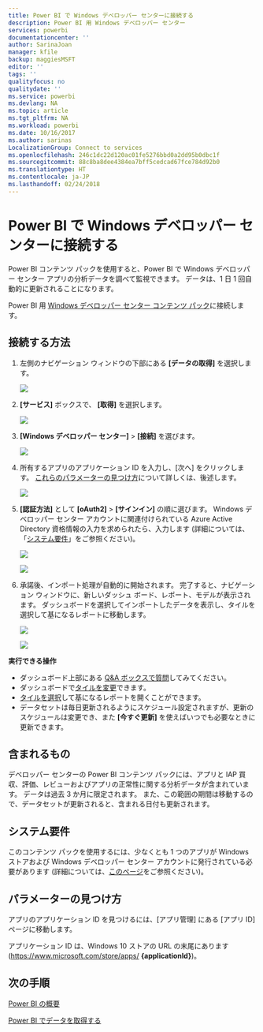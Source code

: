 ```yaml
---
title: Power BI で Windows デベロッパー センターに接続する
description: Power BI 用 Windows デベロッパー センター
services: powerbi
documentationcenter: ''
author: SarinaJoan
manager: kfile
backup: maggiesMSFT
editor: ''
tags: ''
qualityfocus: no
qualitydate: ''
ms.service: powerbi
ms.devlang: NA
ms.topic: article
ms.tgt_pltfrm: NA
ms.workload: powerbi
ms.date: 10/16/2017
ms.author: sarinas
LocalizationGroup: Connect to services
ms.openlocfilehash: 246c1dc22d120ac01fe5276bbd0a2dd95b0dbc1f
ms.sourcegitcommit: 88c8ba8dee4384ea7bff5cedcad67fce784d92b0
ms.translationtype: HT
ms.contentlocale: ja-JP
ms.lasthandoff: 02/24/2018
---
```

# <a name="connect-to-windows-dev-center-with-power-bi"></a>Power BI で Windows デベロッパー センターに接続する
Power BI コンテンツ パックを使用すると、Power BI で Windows デベロッパー センター アプリの分析データを調べて監視できます。 データは、1 日 1 回自動的に更新されることになります。

Power BI 用 [Windows デベロッパー センター コンテンツ パック](https://app.powerbi.com/getdata/services/devcenter)に接続します。

## <a name="how-to-connect"></a>接続する方法
1. 左側のナビゲーション ウィンドウの下部にある **[データの取得]** を選択します。
   
   ![](media/service-connect-to-windows-dev-center/getdata.png)
2. **[サービス]** ボックスで、 **[取得]** を選択します。
   
   ![](media/service-connect-to-windows-dev-center/services.png)
3. **[Windows デベロッパー センター]** \> **[接続]** を選びます。
   
   ![](media/service-connect-to-windows-dev-center/windowsdev.png)
4. 所有するアプリのアプリケーション ID を入力し、[次へ] をクリックします。 [これらのパラメーターの見つけ方](#FindingParams)について詳しくは、後述します。
   
   ![](media/service-connect-to-windows-dev-center/params.png)
5. **[認証方法]** として **[oAuth2]** \> **[サインイン]** の順に選びます。 Windows デベロッパー センター アカウントに関連付けられている Azure Active Directory 資格情報の入力を求められたら、入力します (詳細については、「[システム要件](#Requirements)」をご参照ください)。
   
    ![](media/service-connect-to-windows-dev-center/creds.png)
   
    ![](media/service-connect-to-windows-dev-center/creds2.png)
6. 承諾後、インポート処理が自動的に開始されます。 完了すると、ナビゲーション ウィンドウに、新しいダッシュ ボード、レポート、モデルが表示されます。 ダッシュボードを選択してインポートしたデータを表示し、タイルを選択して基になるレポートに移動します。
   
    ![](media/service-connect-to-windows-dev-center/dashboard.png)
   
    ![](media/service-connect-to-windows-dev-center/report.png)

**実行できる操作**

* ダッシュボード上部にある [Q&A ボックスで質問](power-bi-q-and-a.md)してみてください。
* ダッシュボードで[タイルを変更](service-dashboard-edit-tile.md)できます。
* [タイルを選択](service-dashboard-tiles.md)して基になるレポートを開くことができます。
* データセットは毎日更新されるようにスケジュール設定されますが、更新のスケジュールは変更でき、また **[今すぐ更新]** を使えばいつでも必要なときに更新できます。

## <a name="whats-included"></a>含まれるもの
デベロッパー センターの Power BI コンテンツ パックには、アプリと IAP 買収、評価、レビューおよびアプリの正常性に関する分析データが含まれています。 データは過去 3 か月に限定されます。 また、この範囲の期間は移動するので、データセットが更新されると、含まれる日付も更新されます。

<a name="Requirements"></a>

## <a name="system-requirements"></a>システム要件
このコンテンツ パックを使用するには、少なくとも 1 つのアプリが Windows ストアおよび Windows デベロッパー センター アカウントに発行されている必要があります (詳細については、[このページ](https://msdn.microsoft.com/windows/uwp/publish/manage-account-users)をご参照ください)。

<a name="FindingParams"></a>

## <a name="finding-parameters"></a>パラメーターの見つけ方
アプリのアプリケーション ID を見つけるには、[アプリ管理] にある [アプリ ID] ページに移動します。

アプリケーション ID は、Windows 10 ストアの URL の末尾にあります (https://www.microsoft.com/store/apps/ **{applicationId}**)。

## <a name="next-steps"></a>次の手順
[Power BI の概要](service-get-started.md)

[Power BI でデータを取得する](service-get-data.md)

